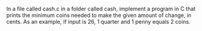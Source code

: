 In a file called cash.c in a folder called cash, implement a program in C that prints the minimum coins needed to make the given amount of change, in cents. As an example, if input is 26, 1 quarter and 1 penny equals 2 coins.
